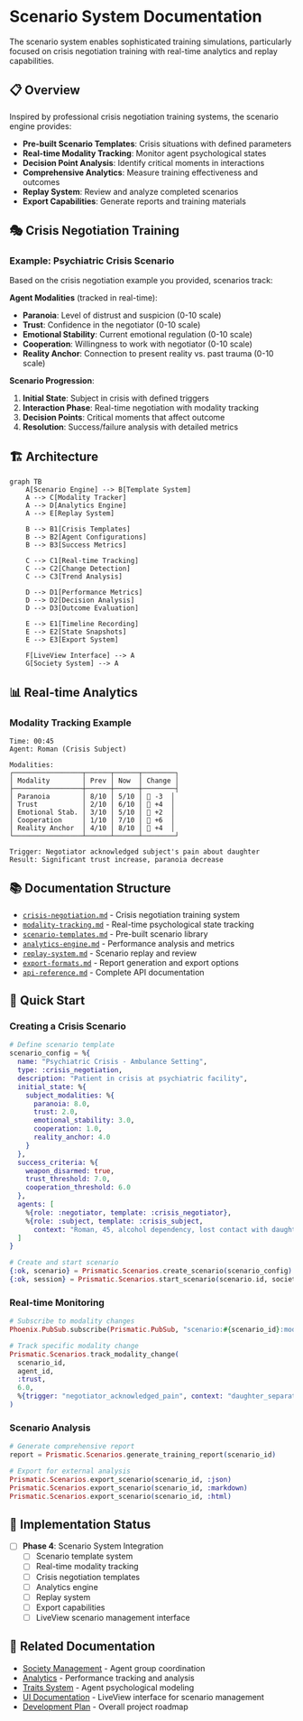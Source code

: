 # Scenario System Documentation

The scenario system enables sophisticated training simulations, particularly focused on crisis negotiation training with real-time analytics and replay capabilities.

## 📋 Overview

Inspired by professional crisis negotiation training systems, the scenario engine provides:
- **Pre-built Scenario Templates**: Crisis situations with defined parameters
- **Real-time Modality Tracking**: Monitor agent psychological states
- **Decision Point Analysis**: Identify critical moments in interactions
- **Comprehensive Analytics**: Measure training effectiveness and outcomes
- **Replay System**: Review and analyze completed scenarios
- **Export Capabilities**: Generate reports and training materials

## 🎭 Crisis Negotiation Training

### Example: Psychiatric Crisis Scenario

Based on the crisis negotiation example you provided, scenarios track:

**Agent Modalities** (tracked in real-time):
- **Paranoia**: Level of distrust and suspicion (0-10 scale)
- **Trust**: Confidence in the negotiator (0-10 scale)
- **Emotional Stability**: Current emotional regulation (0-10 scale)
- **Cooperation**: Willingness to work with negotiator (0-10 scale)
- **Reality Anchor**: Connection to present reality vs. past trauma (0-10 scale)

**Scenario Progression**:
1. **Initial State**: Subject in crisis with defined triggers
2. **Interaction Phase**: Real-time negotiation with modality tracking
3. **Decision Points**: Critical moments that affect outcome
4. **Resolution**: Success/failure analysis with detailed metrics

## 🏗️ Architecture

```mermaid
graph TB
    A[Scenario Engine] --> B[Template System]
    A --> C[Modality Tracker]
    A --> D[Analytics Engine]
    A --> E[Replay System]
    
    B --> B1[Crisis Templates]
    B --> B2[Agent Configurations]
    B --> B3[Success Metrics]
    
    C --> C1[Real-time Tracking]
    C --> C2[Change Detection]
    C --> C3[Trend Analysis]
    
    D --> D1[Performance Metrics]
    D --> D2[Decision Analysis]
    D --> D3[Outcome Evaluation]
    
    E --> E1[Timeline Recording]
    E --> E2[State Snapshots]
    E --> E3[Export System]
    
    F[LiveView Interface] --> A
    G[Society System] --> A
```

## 📊 Real-time Analytics

### Modality Tracking Example

```
Time: 00:45
Agent: Roman (Crisis Subject)

Modalities:
┌─────────────────┬──────┬──────┬────────┐
│ Modality        │ Prev │ Now  │ Change │
├─────────────────┼──────┼──────┼────────┤
│ Paranoia        │ 8/10 │ 5/10 │ 🔽 -3  │
│ Trust           │ 2/10 │ 6/10 │ 🔼 +4  │
│ Emotional Stab. │ 3/10 │ 5/10 │ 🔼 +2  │
│ Cooperation     │ 1/10 │ 7/10 │ 🔼 +6  │
│ Reality Anchor  │ 4/10 │ 8/10 │ 🔼 +4  │
└─────────────────┴──────┴──────┴────────┘

Trigger: Negotiator acknowledged subject's pain about daughter
Result: Significant trust increase, paranoia decrease
```

## 📚 Documentation Structure

- [`crisis-negotiation.md`](crisis-negotiation.md) - Crisis negotiation training system
- [`modality-tracking.md`](modality-tracking.md) - Real-time psychological state tracking
- [`scenario-templates.md`](scenario-templates.md) - Pre-built scenario library
- [`analytics-engine.md`](analytics-engine.md) - Performance analysis and metrics
- [`replay-system.md`](replay-system.md) - Scenario replay and review
- [`export-formats.md`](export-formats.md) - Report generation and export options
- [`api-reference.md`](api-reference.md) - Complete API documentation

## 🚀 Quick Start

### Creating a Crisis Scenario

```elixir
# Define scenario template
scenario_config = %{
  name: "Psychiatric Crisis - Ambulance Setting",
  type: :crisis_negotiation,
  description: "Patient in crisis at psychiatric facility",
  initial_state: %{
    subject_modalities: %{
      paranoia: 8.0,
      trust: 2.0,
      emotional_stability: 3.0,
      cooperation: 1.0,
      reality_anchor: 4.0
    }
  },
  success_criteria: %{
    weapon_disarmed: true,
    trust_threshold: 7.0,
    cooperation_threshold: 6.0
  },
  agents: [
    %{role: :negotiator, template: :crisis_negotiator},
    %{role: :subject, template: :crisis_subject, 
      context: "Roman, 45, alcohol dependency, lost contact with daughter"}
  ]
}

# Create and start scenario
{:ok, scenario} = Prismatic.Scenarios.create_scenario(scenario_config)
{:ok, session} = Prismatic.Scenarios.start_scenario(scenario.id, society_id)
```

### Real-time Monitoring

```elixir
# Subscribe to modality changes
Phoenix.PubSub.subscribe(Prismatic.PubSub, "scenario:#{scenario_id}:modalities")

# Track specific modality change
Prismatic.Scenarios.track_modality_change(
  scenario_id, 
  agent_id, 
  :trust, 
  6.0, 
  %{trigger: "negotiator_acknowledged_pain", context: "daughter_separation"}
)
```

### Scenario Analysis

```elixir
# Generate comprehensive report
report = Prismatic.Scenarios.generate_training_report(scenario_id)

# Export for external analysis
Prismatic.Scenarios.export_scenario(scenario_id, :json)
Prismatic.Scenarios.export_scenario(scenario_id, :markdown)
Prismatic.Scenarios.export_scenario(scenario_id, :html)
```

## 🎯 Implementation Status

- [ ] **Phase 4**: Scenario System Integration
  - [ ] Scenario template system
  - [ ] Real-time modality tracking
  - [ ] Crisis negotiation templates
  - [ ] Analytics engine
  - [ ] Replay system
  - [ ] Export capabilities
  - [ ] LiveView scenario management interface

## 🔗 Related Documentation

- [Society Management](../societies/README.md) - Agent group coordination
- [Analytics](../analytics/README.md) - Performance tracking and analysis
- [Traits System](../traits/README.md) - Agent psychological modeling
- [UI Documentation](../ui/README.md) - LiveView interface for scenario management
- [Development Plan](../development-plan.md) - Overall project roadmap